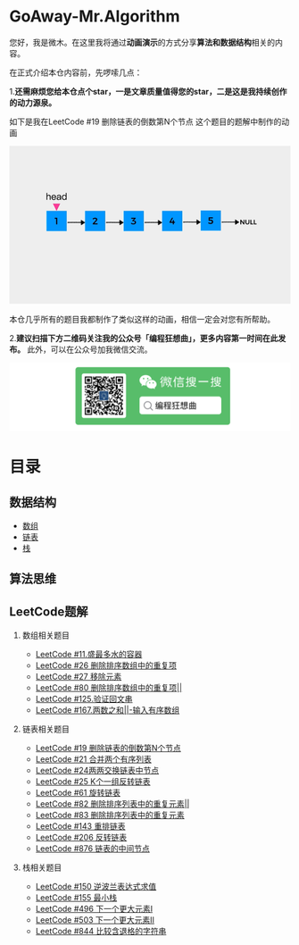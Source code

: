 # GoAway-Mr.Algorithm



您好，我是微木。在这里我将通过**动画演示**的方式分享**算法和数据结构**相关的内容。

在正式介绍本仓内容前，先啰嗦几点：

1.**还需麻烦您给本仓点个star，一是文章质量值得您的star，二是这是我持续创作的动力源泉。**

如下是我在LeetCode #19 删除链表的倒数第N个节点 这个题目的题解中制作的动画

![](pictures/linkedlist/LeetCode19完整动画演示.gif)

本仓几乎所有的题目我都制作了类似这样的动画，相信一定会对您有所帮助。

2.**建议扫描下方二维码关注我的公众号「编程狂想曲」，更多内容第一时间在此发布。** 此外，可以在公众号加我微信交流。

![](pictures/souyisou1.png)

# 目录

## 数据结构

- [数组](https://github.com/weimu21/GoAway-Mr.Algorithm/blob/main/%E6%95%B0%E6%8D%AE%E7%BB%93%E6%9E%84/%E6%95%B0%E7%BB%84.md)
- [链表](https://github.com/weimu21/GoAway-Mr.Algorithm/blob/main/%E6%95%B0%E6%8D%AE%E7%BB%93%E6%9E%84/%E9%93%BE%E8%A1%A8.md)
- [栈](https://github.com/weimu21/GoAway-Mr.Algorithm/blob/main/%E6%95%B0%E6%8D%AE%E7%BB%93%E6%9E%84/%E4%B8%8D%E5%B0%B1%E6%98%AF%E6%A0%88%E5%90%97.md)

## 算法思维

## LeetCode题解

1. 数组相关题目
    - [LeetCode #11.盛最多水的容器](https://github.com/weimu21/GoAway-Mr.Algorithm/blob/main/LeetCode/%E5%AF%B9%E6%92%9E%E6%8C%87%E9%92%88%E5%9C%A8%E6%95%B0%E7%BB%84%E4%B8%AD%E7%9A%84%E5%BA%94%E7%94%A8.md)    
    - [LeetCode #26 删除排序数组中的重复项](https://github.com/weimu21/GoAway-Mr.Algorithm/blob/main/LeetCode/%E5%BF%AB%E6%85%A2%E6%8C%87%E9%92%88%E5%9C%A8%E6%95%B0%E7%BB%84%E4%B8%AD%E7%9A%84%E5%BA%94%E7%94%A8.md)
    - [LeetCode #27 移除元素](https://github.com/weimu21/GoAway-Mr.Algorithm/blob/main/LeetCode/%E5%BF%AB%E6%85%A2%E6%8C%87%E9%92%88%E5%9C%A8%E6%95%B0%E7%BB%84%E4%B8%AD%E7%9A%84%E5%BA%94%E7%94%A8.md)
    - [LeetCode #80 删除排序数组中的重复项||](https://github.com/weimu21/GoAway-Mr.Algorithm/blob/main/LeetCode/%E5%BF%AB%E6%85%A2%E6%8C%87%E9%92%88%E5%9C%A8%E6%95%B0%E7%BB%84%E4%B8%AD%E7%9A%84%E5%BA%94%E7%94%A8.md)
    - [LeetCode #125.验证回文串](https://github.com/weimu21/GoAway-Mr.Algorithm/blob/main/LeetCode/%E5%AF%B9%E6%92%9E%E6%8C%87%E9%92%88%E5%9C%A8%E6%95%B0%E7%BB%84%E4%B8%AD%E7%9A%84%E5%BA%94%E7%94%A8.md)    
    - [LeetCode #167.两数之和||-输入有序数组](https://github.com/weimu21/GoAway-Mr.Algorithm/blob/main/LeetCode/%E5%AF%B9%E6%92%9E%E6%8C%87%E9%92%88%E5%9C%A8%E6%95%B0%E7%BB%84%E4%B8%AD%E7%9A%84%E5%BA%94%E7%94%A8.md)        

2. 链表相关题目
    - [LeetCode #19 删除链表的倒数第N个节点](https://github.com/weimu21/GoAway-Mr.Algorithm/blob/main/LeetCode/%E5%BF%AB%E6%85%A2%E6%8C%87%E9%92%88%E5%B7%A7%E8%A7%A3%E9%93%BE%E8%A1%A8%E9%A2%98%E7%9B%AE%EF%BC%88%E4%B8%80%EF%BC%89.md)  
    - [LeetCode #21 合并两个有序列表](https://github.com/weimu21/GoAway-Mr.Algorithm/blob/main/LeetCode/%E8%99%9A%E6%8B%9F%E5%A4%B4%E7%BB%93%E7%82%B9%E5%9C%A8%E9%93%BE%E8%A1%A8%E4%B8%AD%E7%9A%84%E5%BA%94%E7%94%A8.md)
    - [LeetCode #24两两交换链表中节点](https://github.com/weimu21/GoAway-Mr.Algorithm/blob/main/LeetCode/%E4%B8%A4%E4%B8%A4%E4%BA%A4%E6%8D%A2%E9%93%BE%E8%A1%A8%E4%B8%AD%E7%9A%84%E8%8A%82%E7%82%B9.md)  
    - [LeetCode #25 K个一组反转链表](https://github.com/weimu21/GoAway-Mr.Algorithm/blob/main/LeetCode/%E9%80%92%E5%BD%92%20%7C%20K%E4%B8%AA%E4%B8%80%E7%BB%84%E5%8F%8D%E8%BD%AC%E9%93%BE%E8%A1%A8.md)  
    - [LeetCode #61 旋转链表](https://github.com/weimu21/GoAway-Mr.Algorithm/blob/main/LeetCode/%E5%BF%AB%E6%85%A2%E6%8C%87%E9%92%88%E5%B7%A7%E8%A7%A3%E9%93%BE%E8%A1%A8%E9%A2%98%E7%9B%AE%EF%BC%88%E4%B8%80%EF%BC%89.md)  
    - [LeetCode #82 删除排序列表中的重复元素||](https://github.com/weimu21/GoAway-Mr.Algorithm/blob/main/LeetCode/%E8%99%9A%E6%8B%9F%E5%A4%B4%E7%BB%93%E7%82%B9%E5%9C%A8%E9%93%BE%E8%A1%A8%E4%B8%AD%E7%9A%84%E5%BA%94%E7%94%A8.md)
    - [LeetCode #83 删除排序列表中的重复元素](https://github.com/weimu21/GoAway-Mr.Algorithm/blob/main/LeetCode/%E8%99%9A%E6%8B%9F%E5%A4%B4%E7%BB%93%E7%82%B9%E5%9C%A8%E9%93%BE%E8%A1%A8%E4%B8%AD%E7%9A%84%E5%BA%94%E7%94%A8.md)
    - [LeetCode #143 重排链表](https://github.com/weimu21/GoAway-Mr.Algorithm/blob/main/LeetCode/%E5%BF%AB%E6%85%A2%E6%8C%87%E9%92%88%E5%B7%A7%E8%A7%A3%E9%93%BE%E8%A1%A8%E9%A2%98%E7%9B%AE%EF%BC%88%E4%BA%8C%EF%BC%89.md)  
    - [LeetCode #206 反转链表](https://github.com/weimu21/GoAway-Mr.Algorithm/blob/main/LeetCode/%E5%BF%AB%E6%85%A2%E6%8C%87%E9%92%88%E5%B7%A7%E8%A7%A3%E9%93%BE%E8%A1%A8%E9%A2%98%E7%9B%AE%EF%BC%88%E4%BA%8C%EF%BC%89.md)  
    - [LeetCode #876 链表的中间节点](https://github.com/weimu21/GoAway-Mr.Algorithm/blob/main/LeetCode/%E5%BF%AB%E6%85%A2%E6%8C%87%E9%92%88%E5%B7%A7%E8%A7%A3%E9%93%BE%E8%A1%A8%E9%A2%98%E7%9B%AE%EF%BC%88%E4%BA%8C%EF%BC%89.md)  

    
    
3. 栈相关题目
    - [LeetCode #150 逆波兰表达式求值](https://github.com/weimu21/GoAway-Mr.Algorithm/blob/main/%E6%95%B0%E6%8D%AE%E7%BB%93%E6%9E%84/%E4%B8%8D%E5%B0%B1%E6%98%AF%E6%A0%88%E5%90%97.md) 
    - [LeetCode #155 最小栈](https://github.com/weimu21/GoAway-Mr.Algorithm/blob/main/LeetCode/%E5%8D%95%E8%B0%83%E6%A0%88%E5%B7%A7%E8%A7%A3%E4%B8%8B%E4%B8%80%E4%B8%AA%E6%9B%B4%E5%A4%A7%E5%85%83%E7%B4%A0.md)    
    - [LeetCode #496 下一个更大元素I](https://github.com/weimu21/GoAway-Mr.Algorithm/blob/main/LeetCode/%E5%8D%95%E8%B0%83%E6%A0%88%E5%B7%A7%E8%A7%A3%E4%B8%8B%E4%B8%80%E4%B8%AA%E6%9B%B4%E5%A4%A7%E5%85%83%E7%B4%A0.md) 
    - [LeetCode #503 下一个更大元素II](https://github.com/weimu21/GoAway-Mr.Algorithm/blob/main/LeetCode/%E5%8D%95%E8%B0%83%E6%A0%88%E5%B7%A7%E8%A7%A3%E4%B8%8B%E4%B8%80%E4%B8%AA%E6%9B%B4%E5%A4%A7%E5%85%83%E7%B4%A0.md) 
    - [LeetCode #844 比较含退格的字符串](https://github.com/weimu21/GoAway-Mr.Algorithm/blob/main/%E6%95%B0%E6%8D%AE%E7%BB%93%E6%9E%84/%E4%B8%8D%E5%B0%B1%E6%98%AF%E6%A0%88%E5%90%97.md) 
    